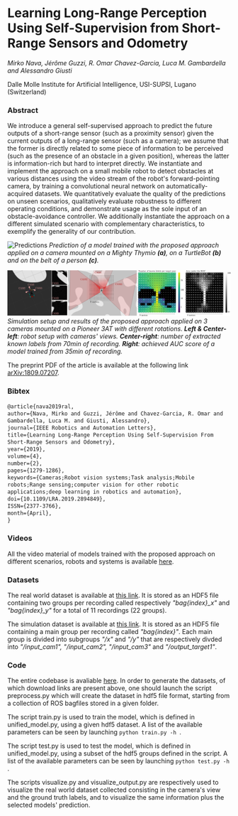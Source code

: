 # Learning Long-Range Perception Using Self-Supervision from Short-Range Sensors and Odometry

*Mirko Nava, Jérôme Guzzi, R. Omar Chavez-Garcia, Luca M. Gambardella and Alessandro Giusti*

Dalle Molle Institute for Artificial Intelligence, USI-SUPSI, Lugano (Switzerland)

### Abstract

We introduce a general self-supervised approach to predict the future outputs of a short-range sensor (such as a proximity sensor) given the current outputs of a long-range sensor (such as a camera); we assume that the former is directly related to some piece of information to be perceived (such as the presence of an obstacle in a given position), whereas the latter is information-rich but hard to interpret directly.
We instantiate and implement the approach on a small mobile robot to detect obstacles at various distances using the video stream of the robot's forward-pointing camera, by training a convolutional neural network on automatically-acquired datasets.  We quantitatively evaluate the quality of the predictions on unseen scenarios, qualitatively evaluate robustness to different operating conditions, and demonstrate usage as the sole input of an obstacle-avoidance controller.
We additionally instantiate the approach on a different simulated scenario with complementary characteristics, to exemplify the
generality of our contribution.

![Predictions](https://github.com/idsia-robotics/Learning-Long-range-Perception/blob/master/img/predictions.png "Predictions")
*Prediction of a model trained with the proposed approach applied on a camera mounted on a Mighty Thymio **(a)**, on a TurtleBot **(b)** and on the belt of a person **(c)**.*

![Predictions](https://github.com/idsia-robotics/Learning-Long-range-Perception/blob/master/img/simulation_results.png "Predictions")
*Simulation setup and results of the proposed approach applied on 3 cameras mounted on a Pioneer 3AT with different rotations.
**Left & Center-left**: robot setup with cameras' views.
**Center-right**: number of extracted known labels from 70min of recording.
**Right**: achieved AUC score of a model trained from 35min of recording.*

The preprint PDF of the article is available at the following link [arXiv:1809.07207](https://arxiv.org/abs/1809.07207).

### Bibtex

```properties
@article{nava2019ral, 
author={Nava, Mirko and Guzzi, Jérôme and Chavez-Garcia, R. Omar and Gambardella, Luca M. and Giusti, Alessandro}, 
journal={IEEE Robotics and Automation Letters}, 
title={Learning Long-Range Perception Using Self-Supervision From Short-Range Sensors and Odometry}, 
year={2019}, 
volume={4}, 
number={2}, 
pages={1279-1286}, 
keywords={Cameras;Robot vision systems;Task analysis;Mobile robots;Range sensing;computer vision for other robotic applications;deep learning in robotics and automation}, 
doi={10.1109/LRA.2019.2894849}, 
ISSN={2377-3766}, 
month={April},
}
```

### Videos

All the video material of models trained with the proposed approach on different scenarios, robots and systems is available [here](https://github.com/idsia-robotics/Learning-Long-range-Perception/tree/master/video).

### Datasets

The real world dataset is available at [this link](https://drive.switch.ch/index.php/s/v6P93gv6lA77AQ4).
It is stored as an HDF5 file containing two groups per recording called respectively *"bag{index}_x"* and *"bag{index}_y"* for a total of 11 recordings (22 groups).

The simulation dataset is available at [this link](https://drive.switch.ch/index.php/s/oYZCNfIeZ06mKT0).
It is stored as an HDF5 file containing a main group per recording called *"bag{index}"*. Each main group is divided into subgroups *"/x"* and *"/y"* that are respectively divded into *"/input_cam1", "/input_cam2", "/input_cam3"* and *"/output_target1"*.

### Code

The entire codebase is avaliable [here](https://github.com/idsia-robotics/Learning-Long-range-Perception/tree/master/code).
In order to generate the datasets, of which download links are present above, one should launch the script preprocess.py which will create the dataset in hdf5 file format, starting from a collection of ROS bagfiles stored in a given folder.

The script train.py is used to train the model, which is defined in unified_model.py, using a given hdf5 dataset. A list of the available parameters can be seen by launching  `python train.py -h `.

The script test.py is used to test the model, which is defined in unified_model.py, using a subset of the hdf5 groups defined in the script. A list of the available parameters can be seen by launching  `python test.py -h `.

The scripts visualize.py and visualize_output.py are respectively used to visualize the real world dataset collected consisting in the camera's view and the ground truth labels, and to visualize the same information plus the selected models' prediction.
